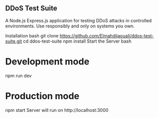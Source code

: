 ## DDoS Test Suite
A Node.js Express.js application for testing DDoS attacks in controlled environments. Use responsibly and only on systems you own.

Installation
bash
git clone https://github.com/Elmahdijaouali/ddos-test-suite.git
cd ddos-test-suite
npm install
Start the Server
bash
# Development mode
npm run dev

# Production mode
npm start
Server will run on http://localhost:3000
